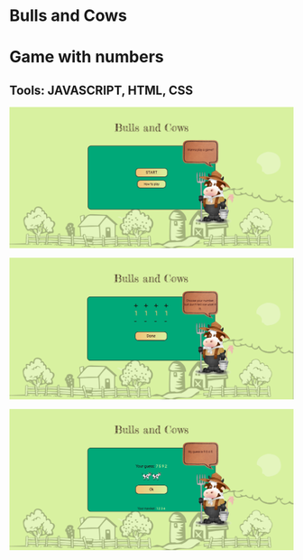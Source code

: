 # Bulls and Cows

# Game with numbers

## Tools: JAVASCRIPT, HTML, CSS

![Image of Bulls and Cows](https://github.com/BojoZahariev/BullsAndCows/blob/master/images/Capture.png)

![Image of Bulla and Cows](https://github.com/BojoZahariev/BullsAndCows/blob/master/images/Capture2.png)

![Image of Bullas and Cows](https://github.com/BojoZahariev/BullsAndCows/blob/master/images/Capture3.png)
